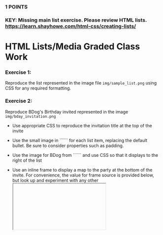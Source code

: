 ### 1 POINTS
### KEY: Missing main list exercise. Please review HTML lists. https://learn.shayhowe.com/html-css/creating-lists/

# HTML Lists/Media Graded Class Work

### Exercise 1:
Reproduce the list represented in the image file ```img/sample_list.png``` using CSS for any required formatting.

### Exercise 2:
Reproduce BDog's Birthday invited represented in the image ```img/bday_invitation.png```

* Use appropriate CSS to reproduce the invitation title at the top of the invite

* Use the small image in `````` for each list item, replacing the default bullet. Be sure to consider properties such as padding.

* Use the image for BDog from `````` and use CSS so that it displays to the right of the list

* Use an inline frame to display a map to the party at the bottom of the invite. For convenience, the value for frame source is provided below, but look up and experiment with any other <iframe> element attributes as needed.

```"d"``



